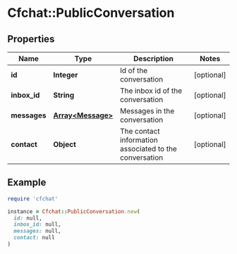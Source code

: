 # Cfchat::PublicConversation

## Properties

| Name | Type | Description | Notes |
| ---- | ---- | ----------- | ----- |
| **id** | **Integer** | Id of the conversation | [optional] |
| **inbox_id** | **String** | The inbox id of the conversation | [optional] |
| **messages** | [**Array&lt;Message&gt;**](Message.md) | Messages in the conversation | [optional] |
| **contact** | **Object** | The contact information associated to the conversation | [optional] |

## Example

```ruby
require 'cfchat'

instance = Cfchat::PublicConversation.new(
  id: null,
  inbox_id: null,
  messages: null,
  contact: null
)
```

